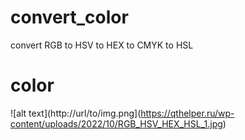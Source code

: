# convert_color
convert RGB to HSV to HEX to CMYK to HSL

# color
![alt text](http://url/to/img.png](https://qthelper.ru/wp-content/uploads/2022/10/RGB_HSV_HEX_HSL_1.jpg)
